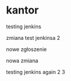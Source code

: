 # kantor
testing jenkins

zmiana test jenkinsa 2

nowe zgłoszenie

nowa zmiana

testing jenkins again 2 3
